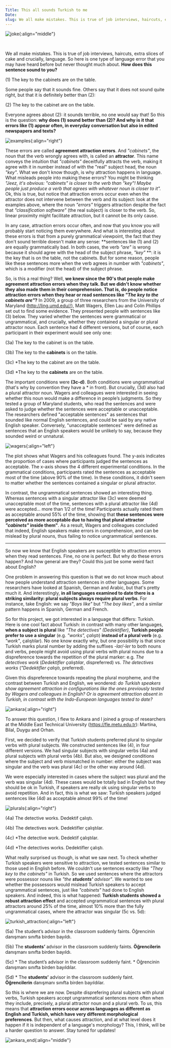 ```yaml
---
Title: This all sounds Turkish to me
Date:
slug: We all make mistakes. This is true of job interviews, haircuts, extra slices of cake and crucially, language. So here is one type of language error that you probably hear often but have never noticed.
---
```


![joke]({filename}/images/attraction_joke.png){:align="middle"}

<br>

We all make mistakes. This is true of job interviews, haircuts, extra slices of cake and crucially, language. So here is one type of language error that you may have heard before but never thought much about. **How does this sentence sound to you?**

(1) The key to the cabinets are on the table.

Some people say that it sounds fine. Others say that it does not sound quite right, but that it is definitely better than (2):

(2) The key to the cabinet are on the table.

Everyone agrees about (2): it sounds terrible, no one would say that! So this is the question: **why does (1) sound better than (2)? And why is it that errors like (1) appear often, in everyday conversation but also in edited newspapers and texts?**

![examples]({filename}/images/attraction_examples.png){:align="right"}

These errors are called **agreement attraction errors**. And *"cabinets"*, the noun that the verb wrongly agrees with, is called an **attractor**. This name conveys the intuition that *"cabinets"* deceitfully attracts the verb, making it agree with it in number instead of with the "real" subject head, the noun *"key"*. What we don't know though, is why attraction happens in language. What misleads people into making these errors? You might be thinking *"Jeez, it's obvious: "cabinets" is closer to the verb than "key"! Maybe people just produce a verb that agrees with whatever noun is closer to it".* Ok, this is true, but notice that attraction errors occur even when the attractor does not intervene between the verb and its subject: look at the examples above, where the noun *"errors"* triggers attraction despite the fact that *"classification software"* (the real subject) is closer to the verb. So, linear proximity might facilitate attraction, but it cannot be its only cause.

In any case, attraction errors occur often, and now that you know you will probably start noticing them everywhere. And what is interesting about these errors is that from a purely grammatical viewpoint, the fact that they don't sound terrible doesn't make any sense: **sentences like (1) and (2) are equally grammatically bad. In both cases, the verb *"are"* is wrong because it should agree with the head of the subject phrase, *"key"*  **: it is the key that is on the table, not the cabinets. But for some reason, people like these sentences more when the verb agrees in number with *"cabinets"*, which is a modifier (not the head) of the subject phrase.

So, is this a real thing? Well, **we knew since the 90's that people make agreement attraction errors when they talk. But we didn't know whether they also made them in their comprehension. That is, do people notice attraction errors when they hear or read sentences like *"The key to the cabinets are"*?** In 2009, a group of three researchers from the University of Maryland (<http://ling.umd.edu//>), Matt Wagers, Ellen Lau and Colin Phillips set out to find some evidence. They presented people with sentences like (3) below. They varied whether the sentences were grammatical or ungrammatical, and crucially, whether they contained a singular or plural attractor noun. Each sentence had 4 different versions, but of course, each participant in their experiment would see only one:

(3a) The key to the cabinet is on the table.

(3b) The key to the **cabinets** is on the table.

(3c) *The key to the cabinet are on the table.

(3d) *The key to the **cabinets** are on the table.

The important conditions were **(3c-d)**. Both conditions were ungrammatical (that's why by convention they have a * in front). But crucially, (3d) also had a plural attractor noun. Wagers and colleagues were interested in seeing whether this noun would make a difference in people’s judgments. So they tested a group of Maryland students, who read the sentences and were asked to judge whether the sentences were acceptable or unacceptable. The researchers defined "acceptable sentences" as sentences that sounded like normal English sentences, and could be said by any native English speaker. Conversely, "unacceptable sentences" were defined as sentences that an English speakers would be unlikely to say, because they sounded weird or unnatural.

![wagers]({filename}/images/wagers.png){:align="left"}

The plot shows what Wagers and his colleagues found. The y-axis indicates the proportion of cases where participants judged the sentences as acceptable. The x-axis shows the 4 different experimental conditions. In the grammatical conditions, participants rated the sentences as acceptable most of the time (above 90% of the time). In these conditions, it didn't seem to matter whether the sentences contained a singular or plural attractor. 

In contrast, the ungrammatical sentences showed an interesting thing. Whereas sentences with a singular attractor like (3c) were deemed unacceptable most of the time, sentences with a plural attractor like (4d) were accepted... more than 1/2 of the time! Participants actually rated them as acceptable around 55% of the time, showing that **these sentences were perceived as more acceptable due to having that plural attractor *"cabinets"* inside them"**. As a result, Wagers and colleagues concluded that indeed, English speakers make errors in comprehension, and can be mislead by plural nouns, thus failing to notice ungrammatical sentences.

-----

So now we know that English speakers are susceptible to attraction errors when they read sentences. Fine, no one is perfect. But why do these errors happen? And how general are they? Could this just be some weird fact about English? 

One problem in answering this question is that we do not know much about how people understand attraction sentences in other languages. Some researchers have looked at Spanish, German and Arabic, but that's pretty much it. And interestingly, **in all languages examined to date there is a striking similarity: plural subjects always require plural verbs**. For instance, take English: we say *"Boys like"* but *"The boy likes"*, and a similar pattern happens in Spanish, German and French.

So for this project, we got interested in a language that differs: Turkish. Here is one cool fact about Turkish: in contrast with many other languages, **when a subject is plural** like *"The detectives" (Dedektifler)*, **Turkish people prefer to use a singular** (e.g. *"works", çalıştı*) **instead of a plural verb** (e.g.  *"work"*, çalıştılar). No one know exactly why, but one possibility is that since Turkish marks plural number by adding the suffixes *-lar/-ler* to both nouns and verbs, people might avoid using plural verbs with plural nouns due to a dispreference towards the repetition of the plural marker: e.g. *The detectives work* (*Dedektifler çalıştılar*, dispreferred) vs. *The detectives works* (*"Dedektifler çalıştı*, preferred).

Given this dispreference towards repeating the plural morpheme, and the contrast between Turkish and English, we wondered: *do Turkish speakers show agreement attraction in configurations like the ones previously tested by Wagers and colleagues in English? Or is agreement attraction absent in Turkish, in contrast with the Indo-European languages tested to date?*

![ankara]({filename}/images/ankara.png){:align="right"}

To answer this question, I flew to Ankara and I joined a group of researchers at the Middle East Technical University (<https://fle.metu.edu.tr>): Martina, Bilal, Duygu and Orhan. 

First, we decided to verify that Turkish students preferred plural to singular verbs with plural subjects. We constructed sentences like (4), in four different versions. We had singular subjects with singular verbs (4a) and plural subjects with plural verbs (4b). But also, we designed conditions where the subject and verb mismatched in number: either the subject was singular and the verb was plural (4c) or the other way around (4d).

We were especially interested in cases where the subject was plural and the verb was singular (4d). These cases would be totally bad in English but they should be ok in Turkish, if speakers are really ok using singular verbs to avoid repetition. And in fact, this is what we saw: Turkish speakers judged sentences like (4d) as acceptable almost 99% of the time!

![plurals]({filename}/images/turkish_dispreference.png){:align="right"}


(4a) 	The detective works.
	Dedektif çalıştı.

(4b)	The detectives work.
	Dedektifler çalıştılar.

(4c)	*The detective work.
	Dedektif çalıştılar.

(4d)	*The detectives works.
	Dedektifler çalıştı.
	
What really surprised us though, is what we saw next. To check whether Turkish speakers were sensitive to attraction, we tested sentences similar to those used in English before. We couldn't use sentences exactly like *"They key to the cabinets"* in Turkish. So we used sentences where the attractors were possessor nouns like *"the **students'** advisor"*. We wanted to see whether the possessors would mislead Turkish speakers to accept ungrammatical sentences, just like *"cabinets"* had done to English speakers. And indeed, this is what happened: **Turkish students showed a robust attraction effect** and accepted ungrammatical sentences with plural attractors around 25% of the time, almost 10% more than the fully ungrammatical cases, where the attractor was singular (5c vs. 5d):

![turkish_attraction]({filename}/images/turkish_attraction.png){:align="left"}

(5a) 	The student’s advisor in the classroom suddenly faints.
	Öğrencinin danışmanı sınıfta birden bayıldı.

(5b)	The **students’** advisor in the classroom suddenly faints.
	**Öğrencilerin** danışmanı sınıfta  birden bayıldı.
	
(5c)	* The student’s advisor in the classroom suddenly faint.
	* Öğrencinin  danışmanı sınıfta birden bayıldılar.

(5d)	* The **students’** advisor in the classroom suddenly faint.  
**Öğrencilerin** danışmanı sınıfta birden bayıldılar.


So this is where we are now. Despite disprefering plural subjects with plural verbs, Turkish speakers accept ungrammatical sentences more often when they include, precisely, a plural attractor noun and a plural verb. To us, this means that **attraction errors occur across languages as different as English and Turkish, which have very different morphological preferences**. But then, what causes attraction, and at what level does it happen if it is independent of a language's morphology? This, I think, will be a harder question to answer. Stay tuned for updates!

![ankara_end]({filename}/images/ankara_end.png){:align="middle"}